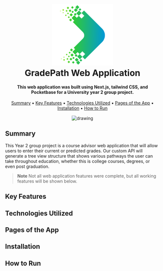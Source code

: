 
<h1 align="center">
  <img src="https://github.com/MrT-Stephens/GradePath-Web-Application/blob/main/public/GradePathLogo.svg" alt="drawing" width="200"/>
  <br>
  GradePath Web Application
  <br>
</h1>

<h4 align="center">This web application was built using Next.js, tailwind CSS, and Pocketbase for a University year 2 group project.</h4>

<p align="center">
  <a href="#summary">Summary</a> ▪ 
  <a href="#key-features">Key Features</a> ▪︎ 
  <a href="#technologies-utilized">Technologies Utilized</a> ▪︎ 
  <a href="#pages-of-the-app">Pages of the App</a> ▪︎
  <a href="#installation">Installation</a> ▪︎ 
  <a href="#how-to-run">How to Run</a>
</p>

<p align="center">
  <img src="https://github.com/MrT-Stephens/Csv-to-Application/blob/master/Images/CSV_to_App_Image.png" alt="drawing" align="center"/>
</p>

## Summary

This Year 2 group project is a course advisor web application that will allow users to enter their current or predicted grades. Our custom API will generate a tree view structure that shows various pathways the user can take throughout education, whether this is college courses, degrees, or even post graduation.

> **Note**
> Not all web application features were complete, but all working features will be shown below.

## Key Features

## Technologies Utilized

## Pages of the App

## Installation

## How to Run
